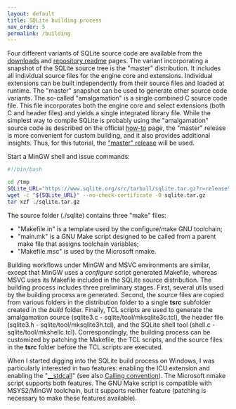 ```yaml
---
layout: default
title: SQLite building process
nav_order: 5
permalink: /building
---
```


Four different variants of SQLite source code are available from the [downloads][SQLite Distros] and [repository readme][README.md] pages. The variant incorporating a snapshot of the SQLite source tree is the "master" distribution. It includes all individual source files for the engine core and extensions. Individual extensions can be built independently from their source files and loaded at runtime. The "master" snapshot can be used to generate other source code variants. The so-called "amalgamation" is a single combined C source code file. This file incorporates both the engine core and select extensions (both C and header files) and yields a single integrated library file. While the simplest way to compile SQLite is probably using the "amalgamation" source code as described on the official [how-to][How To Compile SQLite] page, the "master" release is more convenient for custom building, and it also provides additional insights. Thus, for this tutorial, the ["master" release][SQLite Source Release] will be used.

Start a MinGW shell and issue commands:

```bash
#!/bin/bash

cd /tmp
SQLite_URL="https://www.sqlite.org/src/tarball/sqlite.tar.gz?r=release"
wget -c "${SQLite_URL}" --no-check-certificate -O sqlite.tar.gz
tar xzf ./sqlite.tar.gz
```

The source folder (./sqlite) contains three "make" files:

- "Makefile.in" is a template used by the configure/make GNU toolchain;
- "main.mk" is a GNU Make script designed to be called from a parent make file that assigns toolchain variables;
- "Makefile.msc" is used by the Microsoft nmake.

Building workflows under MinGW and MSVC environments are similar, except that MinGW uses a *configure* script generated Makefile, whereas MSVC uses its Makefile included in the SQLite source distribution. The building process includes three preliminary stages. First, several utils used by the building process are generated. Second, the source files are copied from various folders in the distribution folder to a single **tsrc** subfolder created in the *build* folder. Finally, TCL scripts are used to generate the amalgamation source (sqlite3.c - sqlite/tool/mksqlite3c.tcl), the header file (sqlite3.h - sqlite/tool/mksqlite3h.tcl), and the SQLite shell tool (shell.c - sqlite/tool/mkshellc.tcl). Correspondingly, the building process can be customized by patching the Makefile, the TCL scripts, and the source files in the **tsrc** folder before the TCL scripts are executed. 

When I started digging into the SQLite build process on Windows, I was particularly interested in two features: enabling the ICU extension and enabling the "[__stdcall][Stdcall]" (see also [Calling convention][]). The Microsoft nmake script supports both features. The GNU Make script is compatible with MSYS2/MinGW toolchain, but it supports neither feature (patching is necessary to make these features available).


<!--
### References
-->

[SQLite Distros]: https://sqlite.org/download.html
[README.md]: https://sqlite.org/src/doc/trunk/README.md
[SQLite Source Release]: https://sqlite.org/src/tarball/sqlite.tar.gz?r=release
[How To Compile SQLite]: https://sqlite.org/howtocompile.html
[Stdcall]: https://docs.microsoft.com/en-us/cpp/cpp/stdcall?view=msvc-160
[Calling convention]: https://en.wikipedia.org/wiki/Calling_convention
